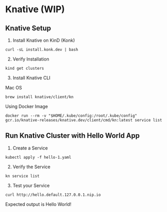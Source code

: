 # Knative (WIP)

## Knative Setup

1. Install Knative on KinD (Konk)

```
curl -sL install.konk.dev | bash
```

2. Verify Installation

```
kind get clusters
```

3. Install Knative CLI

Mac OS
```
brew install knative/client/kn
```

Using Docker Image
```
docker run --rm -v "$HOME/.kube/config:/root/.kube/config" gcr.io/knative-releases/knative.dev/client/cmd/kn:latest service list
```

## Run Knative Cluster with Hello World App

1. Create a Service
```
kubectl apply -f hello-1.yaml
```

2. Verify the Service
```
kn service list
```

3. Test your Service
```
curl http://hello.default.127.0.0.1.nip.io
```

Expected output is
Hello World!


